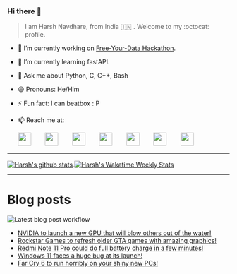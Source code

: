 ### Hi there 👋

> I am Harsh Navdhare, from India :india: . Welcome to my :octocat: profile.

* 🔭 I’m currently working on [Free-Your-Data Hackathon](https://free-your-data.devfolio.co/).
* 🌱 I’m currently learning fastAPI.                
* 💬 Ask me about Python, C, C++, Bash
* 😄 Pronouns: He/Him
* ⚡ Fun fact: I can beatbox : P
* 📫 Reach me at: 
 

    [<img src="https://simpleicons.org/icons/instagram.svg" width="30">](https://www.instagram.com/plus_infinity.hn) &nbsp;&nbsp;&nbsp;&nbsp;&nbsp;&nbsp;
    [<img src="https://simpleicons.org/icons/facebook.svg" width="30">](https://www.facebook.com/harsh.navdhare.infinity) &nbsp;&nbsp;&nbsp;&nbsp;&nbsp;&nbsp; 
    [<img src="https://simpleicons.org/icons/twitter.svg" width="30">](https://twitter.com/hnavdhare) &nbsp;&nbsp;&nbsp;&nbsp;&nbsp;&nbsp; 
    [<img src="https://simpleicons.org/icons/xdadevelopers.svg" width="30">](https://forum.xda-developers.com/member.php?u=8122486) &nbsp;&nbsp;&nbsp;&nbsp;&nbsp;&nbsp; 
    [<img src="https://simpleicons.org/icons/telegram.svg" width="30">](https://t.me/infinitEplus) &nbsp;&nbsp;&nbsp;&nbsp;&nbsp;&nbsp;
    [<img src="https://simpleicons.org/icons/snapchat.svg" width="30">](https://www.snapchat.com/add/plus.infinity) &nbsp;&nbsp;&nbsp;&nbsp;&nbsp;&nbsp; 
    [<img src="https://simpleicons.org/icons/gmail.svg" width="30">](mailto:navdhareharsh2001@gmail.com)
 
<hr>

<a href="https://github.com/infinity-plus/github-readme-stats">
  <img align="center" src="https://github-readme-stats-infinity-plus.vercel.app/api?username=infinity-plus&show_icons=true&count_private=true&theme=dark&include_all_commits=true", alt="Harsh's github stats" />
</a>

<a href="https://wakatime.com/@infinity_plus">
  <img align="center" src="https://github-readme-stats-infinity-plus.vercel.app/api/wakatime?username=infinity_plus&theme=dark&custom_title=Wakatime%20Weekly%20Stats", alt="Harsh's Wakatime Weekly Stats" />
</a>

<hr>

# Blog posts

![Latest blog post workflow](https://github.com/infinity-plus/infinity-plus/workflows/Latest%20blog%20post%20workflow/badge.svg)

<!-- BLOG-POST-LIST:START -->
- [NVIDIA to launch a new GPU that will blow others out of the water!](https://spadebee.com/2021/10/10/nvidia-to-launch-a-new-gpu-that-will-blow-others-out-of-the-water/?utm_source=rss&utm_medium=rss&utm_campaign=nvidia-to-launch-a-new-gpu-that-will-blow-others-out-of-the-water)
- [Rockstar Games to refresh older GTA games with amazing graphics!](https://spadebee.com/2021/10/09/rockstar-games-to-refresh-older-gta-games-with-amazing-graphics/?utm_source=rss&utm_medium=rss&utm_campaign=rockstar-games-to-refresh-older-gta-games-with-amazing-graphics)
- [Redmi Note 11 Pro could do full battery charge in a few minutes!](https://spadebee.com/2021/10/08/redmi-note-11-pro-could-do-full-battery-charge-in-a-few-minutes/?utm_source=rss&utm_medium=rss&utm_campaign=redmi-note-11-pro-could-do-full-battery-charge-in-a-few-minutes)
- [Windows 11 faces a huge bug at its launch!](https://spadebee.com/2021/10/06/windows-11-faces-a-huge-bug-at-its-launch/?utm_source=rss&utm_medium=rss&utm_campaign=windows-11-faces-a-huge-bug-at-its-launch)
- [Far Cry 6 to run horribly on your shiny new PCs!](https://spadebee.com/2021/10/05/far-cry-6-to-run-horribly-on-your-shiny-new-pcs/?utm_source=rss&utm_medium=rss&utm_campaign=far-cry-6-to-run-horribly-on-your-shiny-new-pcs)
<!-- BLOG-POST-LIST:END -->
